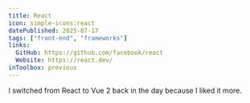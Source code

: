 ```yaml
---
title: React
icon: simple-icons:react
datePublished: 2025-07-17
tags: ["front-end", "frameworks"]
links:
  GitHub: https://github.com/facebook/react
  Website: https://react.dev/
inToolbox: previous
---
```


I switched from React to Vue 2 back in the day because I liked it more.
